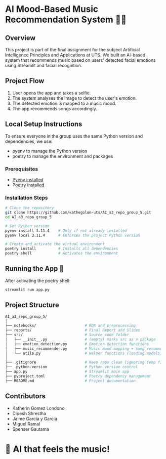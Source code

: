 # AI Mood-Based Music Recommendation System 🎵😊

## Overview

This project is part of the final assignment for the subject Artificial Intelligence Principles and Applications at UTS.
We built an AI-based system that recommends music based on users' detected facial emotions using Streamlit and facial recognition.

## Project Flow
1. User opens the app and takes a selfie.
2. The system analyses the image to detect the user's emotion.
3. The detected emotion is mapped to a music mood.
4. The app recommends songs accordingly.

## Local Setup Instructions

To ensure everyone in the group uses the same Python version and dependencies, we use:
* pyenv to manage the Python version
* poetry to manage the environment and packages

### Prerequisites
* [Pyenv installed](https://github.com/pyenv/pyenv)
* [Poetry installed](https://python-poetry.org/docs/)

### Installation Steps
```bash
# Clone the repository
git clone https://github.com/kathegolon-uts/AI_a3_repo_group_5.git
cd AI_a3_repo_group_5

# Set Python version
pyenv install 3.11.4    # Only if not already installed
pyenv local 3.11.4      # Enforces the project Python version

# Create and activate the virtual environment
poetry install          # Installs all dependencies
poetry shell            # Activates the environment
```

## Running the App 🚀

After activating the poetry shell:
```bash
streamlit run app.py
```

## Project Structure
```bash
AI_a3_repo_group_5/
│
├── notebooks/                      # EDA and preprocessing
├── reports/                        # Final Report and Slides
├── src/                            # Source code folder
│   ├── __init__.py                 # (empty) marks src as a package
│   ├── emotion_detection.py        # Emotion detection functions
│   ├── music_recommender.py        # Music mood mapping + song recommendation
│   └── utils.py                    # Helper functions (loading models, preprocessing, etc.)
│
├── .gitignore                      # Keep repo clean (ignoring temp files, cache, etc.)
├── .python-version                 # Python version control
├── app.py                          # Streamlit main app
├── pyproject.toml                  # Poetry dependency management
├── README.md                       # Project documentation

```

## Contributors
* Katherin Gomez Londono
* Dipesh Shrestha
* Jaime Garcia y Garcia
* Miguel Ramal
* Spenser Gautama

# 🚀 AI that feels the music!